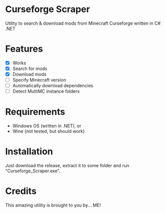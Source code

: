 # Curseforge Scraper
Utility to search &amp; download mods from Minecraft Curseforge written in C# .NET

# Features
- [x] Works
- [x] Search for mods
- [x] Download mods
- [ ] Specify Minecraft version
- [ ] Automatically download dependencies
- [ ] Detect MultiMC instance folders

# Requirements
- Windows OS (written in .NET), or
- Wine (not tested, but should work)

# Installation
Just download the release, extract it to some folder and run "Curseforge_Scraper.exe".

# Credits
This amazing utility is brought to you by... ME!

